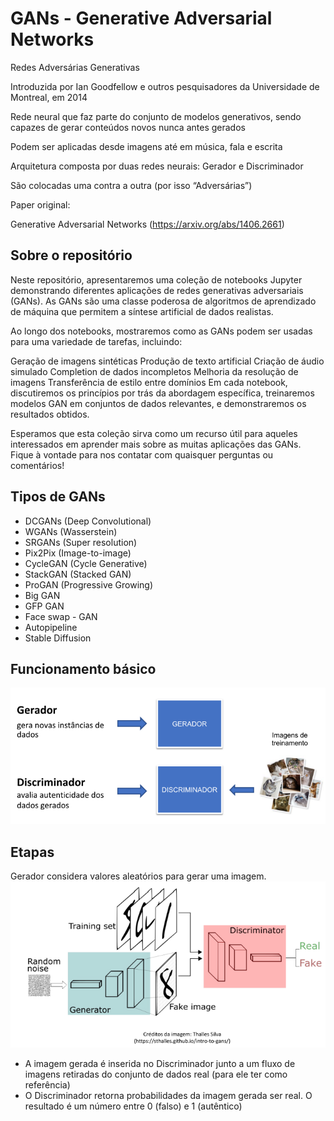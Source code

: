 # GANs - Generative Adversarial Networks
Redes Adversárias Generativas

Introduzida por Ian Goodfellow e outros pesquisadores da Universidade de Montreal, em 2014

Rede neural que faz parte do conjunto de modelos generativos, sendo capazes de gerar conteúdos novos nunca antes gerados

Podem ser aplicadas desde imagens até em música, fala e escrita

Arquitetura composta por duas redes neurais: Gerador e Discriminador

São colocadas uma contra a outra (por isso “Adversárias”)

Paper original:

Generative Adversarial Networks
(https://arxiv.org/abs/1406.2661)

## Sobre o repositório
Neste repositório, apresentaremos uma coleção de notebooks Jupyter demonstrando diferentes aplicações de redes generativas adversariais (GANs). As GANs são uma classe poderosa de algoritmos de aprendizado de máquina que permitem a síntese artificial de dados realistas.

Ao longo dos notebooks, mostraremos como as GANs podem ser usadas para uma variedade de tarefas, incluindo:

Geração de imagens sintéticas
Produção de texto artificial
Criação de áudio simulado
Completion de dados incompletos
Melhoria da resolução de imagens
Transferência de estilo entre domínios
Em cada notebook, discutiremos os princípios por trás da abordagem específica, treinaremos modelos GAN em conjuntos de dados relevantes, e demonstraremos os resultados obtidos.

Esperamos que esta coleção sirva como um recurso útil para aqueles interessados em aprender mais sobre as muitas aplicações das GANs. Fique à vontade para nos contatar com quaisquer perguntas ou comentários!

## Tipos de GANs
* DCGANs (Deep Convolutional)
* WGANs (Wasserstein) 
* SRGANs (Super resolution)
* Pix2Pix (Image-to-image)
* CycleGAN (Cycle Generative) 
* StackGAN (Stacked GAN)
* ProGAN (Progressive Growing)
* Big GAN
* GFP GAN
* Face swap - GAN
* Autopipeline
* Stable Diffusion

## Funcionamento básico
![Funcionamento básico](funcionamento_basico.png)
## Etapas
Gerador considera valores aleatórios para gerar uma imagem.
![Funcionamento básico](funcionamento_detalhes.png)
* A imagem gerada é inserida no Discriminador junto a um 
fluxo de imagens retiradas do conjunto de dados real 
(para ele ter como referência)
* O Discriminador retorna probabilidades da imagem 
gerada ser real. O resultado é um número entre 0 (falso) 
e 1 (autêntico)
